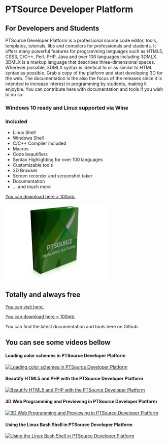 # PTSource Developer Platform
## For Developers and Students
PTSource Developer Platform is a professional source code editor, tools, templates, tutorials, libs and compilers for professionals and students. It offers many powerful features for programming languages such as HTML5, CSS3, C/C++, Perl, PHP, Java and over 100 languages including 3DMLX.
3DMLX is a markup language that describes three-dimensional spaces. Wherever possible, 3DMLX syntax is identical to or as similar to HTML syntax as possible. Grab a copy of the platform and start developing 3D for the web.
The documentation is the also the focus of the releases since it is intended to increase interest in programming by students, making it enjoyble. You can contribute here with documentation and tools if you wish to do so.

### Windows 10 ready and Linux supported via Wine

### Included 
* Linux Shell
* Windows Shell
* C/C++ Compiler included
* Macros
* Code beautifiers
* Syntax Highlighting for over 100 languages
* Customizable tools
* 3D Browser
* Screen recorder and screenshot taker
* Documentation
* ... and much more

[You can download here > 100mb.](http://bit.ly/2nBSP1m)

![Box Shot](/images/box.png)

## Totally and always free

[You can visit here.](http://bit.ly/2lHEgbc)

[You can download here > 100mb.](http://bit.ly/2nBSP1m)

You can find the latest documentation and tools here on Github.

## You can see some videos bellow
#### Loading color schemes in PTSource Developer Platform
[![Loading color schemes in PTSource Developer Platform](https://img.youtube.com/vi/EhvK0OCpORI/0.jpg)](https://www.youtube.com/watch?v=EhvK0OCpORI "Loading color schemes in PTSource Developer Platform")
#### Beautify HTML5 and PHP with the PTSource Developer Platform
[![Beautify HTML5 and PHP with the PTSource Developer Platform](https://img.youtube.com/vi/VgTKkNsloyc/0.jpg)](https://www.youtube.com/watch?v=VgTKkNsloyc "Beautify HTML5 and PHP with the PTSource Developer Platform")
#### 3D Web Programming and Previewing in PTSource Developer Platform
[![3D Web Programming and Previewing in PTSource Developer Platform](https://img.youtube.com/vi/qdCmrF4XquQ/0.jpg)](https://www.youtube.com/watch?v=qdCmrF4XquQ "3D Web Programming and Previewing in PTSource Developer Platform")
#### Using the Linux Bash Shell in PTSource Developer Platform
[![Using the Linux Bash Shell in PTSource Developer Platform](https://img.youtube.com/vi/t9wYlzWTIzs/0.jpg)](https://www.youtube.com/watch?v=t9wYlzWTIzs "Using the Linux Bash Shell in PTSource Developer Platform")
